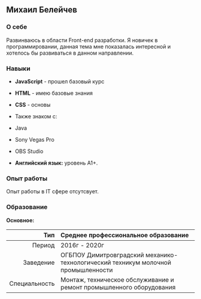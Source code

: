 ## Михаил Белейчев

### О себе
Развинваюсь в области Front-end разработки.
Я новичек в программировании, данная тема мне показалась интересной и хотелось бы развиваться в данном направлении.

### Навыки

* **JavaScript** - прошел базовый курс
* **HTML** - имею базовые знания
* **CSS** - основы

* Также знаком c:
* Java
* Sony Vegas Pro
* OBS Studio

* **Английский язык:** уровень А1+.

### Опыт работы

Опыт работы в IT сфере отсутсвует.

### Образование

**Основное:**

Тип|Среднее профессиональное образование
--:|:--
Период|2016г - 2020г
Заведение|ОГБПОУ Димитровградский механико-технологический техникум молочной промышленности <br/>
Специальность|Монтаж, техническое обслуживание и ремонт промышленного оборудования
